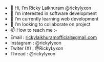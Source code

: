 - 👋 Hi, I’m Ricky Laikhuram @rickylyxon
- 👀 I’m interested in software development
- 🌱 I’m currently learning web development
- 💞️ I’m looking to collaborate on project
- 📫 How to reach me :-
-  Email : rickylaikhuramofficial@gmail.com
- Instagram : @rickylyxon
- Twiter (X) : @RickyLyxon
- Thread : @rickylyxon

<!---
rickylyxon/rickylyxon is a ✨ special ✨ repository because its `README.md` (this file) appears on your GitHub profile.
You can click the Preview link to take a look at your changes.
--->
